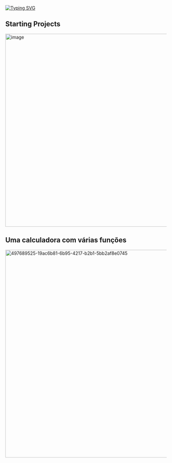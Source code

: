 <a href="https://git.io/typing-svg"><img src="https://readme-typing-svg.herokuapp.com?font=Time+news+romen&weight=600&size=40&pause=1000&color=1F6B8D&width=435&lines=Eu+sou+Samuel;Desenvolvendor+Full-stack" alt="Typing SVG" /></a>
<h2>Starting Projects</h2>
<img width="1327" height="600" alt="image" src="https://github.com/user-attachments/assets/870c7f7f-7696-4577-b587-96804175f83d" />
<h2>Uma calculadora com várias funções</h2>
<img width="1365" height="646" alt="497689525-19ac6b81-6b95-4217-b2b1-5bb2af8e0745" src="https://github.com/user-attachments/assets/8ca37c51-5d36-4485-8629-1423ac4b60a0" />
